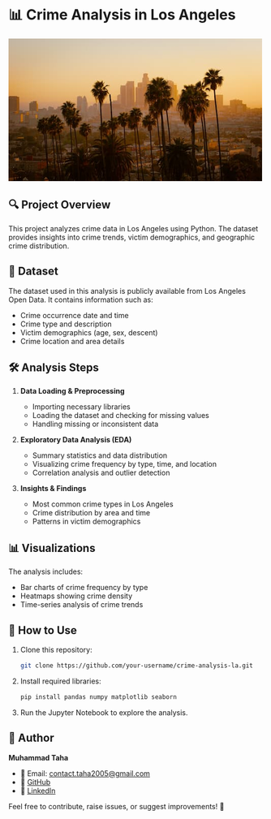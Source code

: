 # 📊 Crime Analysis in Los Angeles

![Los Angeles skyline](la_skyline.jpg)

## 🔍 Project Overview
This project analyzes crime data in Los Angeles using Python. The dataset provides insights into crime trends, victim demographics, and geographic crime distribution.

## 📂 Dataset
The dataset used in this analysis is publicly available from Los Angeles Open Data. It contains information such as:

- Crime occurrence date and time
- Crime type and description
- Victim demographics (age, sex, descent)
- Crime location and area details

## 🛠️ Analysis Steps
1. **Data Loading & Preprocessing**
   - Importing necessary libraries
   - Loading the dataset and checking for missing values
   - Handling missing or inconsistent data

2. **Exploratory Data Analysis (EDA)**
   - Summary statistics and data distribution
   - Visualizing crime frequency by type, time, and location
   - Correlation analysis and outlier detection

3. **Insights & Findings**
   - Most common crime types in Los Angeles
   - Crime distribution by area and time
   - Patterns in victim demographics

## 📊 Visualizations
The analysis includes:
- Bar charts of crime frequency by type
- Heatmaps showing crime density
- Time-series analysis of crime trends

## 🚀 How to Use
1. Clone this repository:
   ```bash
   git clone https://github.com/your-username/crime-analysis-la.git
   ```
2. Install required libraries:
   ```bash
   pip install pandas numpy matplotlib seaborn
   ```
3. Run the Jupyter Notebook to explore the analysis.

## 📝 Author
**Muhammad Taha**
- 📧 Email: contact.taha2005@gmail.com
- 🔗 [GitHub](https://github.com/MuhammadTaha1038)
- 🔗 [LinkedIn](https://www.linkedin.com/in/muhammad-taha-b88807248/)

Feel free to contribute, raise issues, or suggest improvements! 🚀

